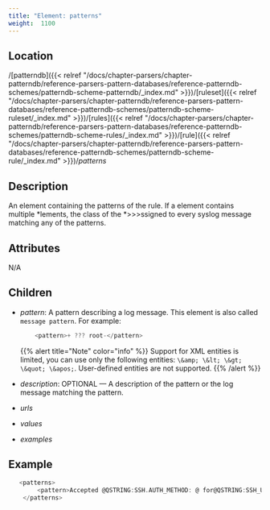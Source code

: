```yaml
---
title: "Element: patterns"
weight:  1100
---
```

<!-- DISCLAIMER: This file is based on the syslog-ng Open Source Edition documentation https://github.com/balabit/syslog-ng-ose-guides/commit/2f4a52ee61d1ea9ad27cb4f3168b95408fddfdf2 and is used under the terms of The syslog-ng Open Source Edition Documentation License. The file has been modified by Axoflow. -->


## Location

/[patterndb]({{< relref "/docs/chapter-parsers/chapter-patterndb/reference-parsers-pattern-databases/reference-patterndb-schemes/patterndb-scheme-patterndb/_index.md" >}})/[ruleset]({{< relref "/docs/chapter-parsers/chapter-patterndb/reference-parsers-pattern-databases/reference-patterndb-schemes/patterndb-scheme-ruleset/_index.md" >}})/[rules]({{< relref "/docs/chapter-parsers/chapter-patterndb/reference-parsers-pattern-databases/reference-patterndb-schemes/patterndb-scheme-rules/_index.md" >}})/[rule]({{< relref "/docs/chapter-parsers/chapter-patterndb/reference-parsers-pattern-databases/reference-patterndb-schemes/patterndb-scheme-rule/_index.md" >}})/*patterns*



## Description

An element containing the patterns of the rule. If a *<patterns>* element contains multiple *<pattern>lements, the class of the *<rule>>>>ssigned to every syslog message matching any of the patterns.



## Attributes

N/A



## Children

  - *pattern*: A pattern describing a log message. This element is also called `message pattern`. For example:
    
    ```c
        <pattern>+ ??? root-</pattern>
    
    ```
    
    {{% alert title="Note" color="info" %}}
Support for XML entities is limited, you can use only the following entities: `\&amp; \&lt; \&gt; \&quot; \&apos;`. User-defined entities are not supported.
    {{% /alert %}}

  - *description*: OPTIONAL — A description of the pattern or the log message matching the pattern.

  - *urls*

  - *values*

  - *examples*


## Example

```c
   <patterns>
        <pattern>Accepted @QSTRING:SSH.AUTH_METHOD: @ for@QSTRING:SSH_USERNAME: @from\ @QSTRING:SSH_CLIENT_ADDRESS: @port @NUMBER:SSH_PORT_NUMBER:@ ssh2</pattern>
    </patterns>
```


